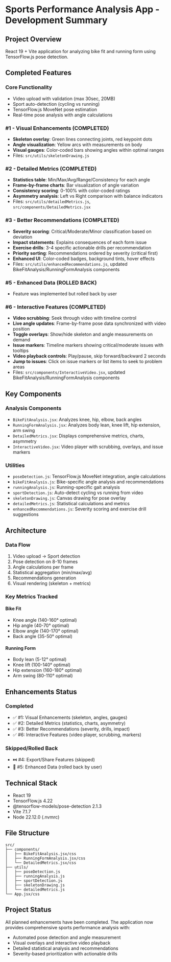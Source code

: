 # Sports Performance Analysis App - Development Summary

## Project Overview
React 19 + Vite application for analyzing bike fit and running form using TensorFlow.js pose detection.

## Completed Features

### Core Functionality
- Video upload with validation (max 30sec, 20MB)
- Sport auto-detection (cycling vs running)
- TensorFlow.js MoveNet pose estimation
- Real-time pose analysis with angle calculations

### #1 - Visual Enhancements (COMPLETED)
- **Skeleton overlay**: Green lines connecting joints, red keypoint dots
- **Angle visualization**: Yellow arcs with measurements on body
- **Visual gauges**: Color-coded bars showing angles within optimal ranges
- Files: `src/utils/skeletonDrawing.js`

### #2 - Detailed Metrics (COMPLETED)
- **Statistics table**: Min/Max/Avg/Range/Consistency for each angle
- **Frame-by-frame charts**: Bar visualization of angle variation
- **Consistency scoring**: 0-100% with color-coded ratings
- **Asymmetry analysis**: Left vs Right comparison with balance indicators
- Files: `src/utils/detailedMetrics.js`, `src/components/DetailedMetrics.jsx`

### #3 - Better Recommendations (COMPLETED)
- **Severity scoring**: Critical/Moderate/Minor classification based on deviation
- **Impact statements**: Explains consequences of each form issue
- **Exercise drills**: 3-4 specific actionable drills per recommendation
- **Priority sorting**: Recommendations ordered by severity (critical first)
- **Enhanced UI**: Color-coded badges, background tints, hover effects
- Files: `src/utils/enhancedRecommendations.js`, updated BikeFitAnalysis/RunningFormAnalysis components

### #5 - Enhanced Data (ROLLED BACK)
- Feature was implemented but rolled back by user

### #6 - Interactive Features (COMPLETED)
- **Video scrubbing**: Seek through video with timeline control
- **Live angle updates**: Frame-by-frame pose data synchronized with video position
- **Toggle overlays**: Show/hide skeleton and angle measurements on demand
- **Issue markers**: Timeline markers showing critical/moderate issues with tooltips
- **Video playback controls**: Play/pause, skip forward/backward 2 seconds
- **Jump to issues**: Click on issue markers or list items to seek to problem areas
- Files: `src/components/InteractiveVideo.jsx`, updated BikeFitAnalysis/RunningFormAnalysis components

## Key Components

### Analysis Components
- `BikeFitAnalysis.jsx`: Analyzes knee, hip, elbow, back angles
- `RunningFormAnalysis.jsx`: Analyzes body lean, knee lift, hip extension, arm swing
- `DetailedMetrics.jsx`: Displays comprehensive metrics, charts, asymmetry
- `InteractiveVideo.jsx`: Video player with scrubbing, overlays, and issue markers

### Utilities
- `poseDetection.js`: TensorFlow.js MoveNet integration, angle calculations
- `bikeFitAnalysis.js`: Bike-specific angle analysis and recommendations
- `runningAnalysis.js`: Running-specific gait analysis
- `sportDetection.js`: Auto-detect cycling vs running from video
- `skeletonDrawing.js`: Canvas drawing for pose overlay
- `detailedMetrics.js`: Statistical calculations and metrics
- `enhancedRecommendations.js`: Severity scoring and exercise drill suggestions

## Architecture

### Data Flow
1. Video upload → Sport detection
2. Pose detection on 8-10 frames
3. Angle calculations per frame
4. Statistical aggregation (min/max/avg)
5. Recommendations generation
6. Visual rendering (skeleton + metrics)

### Key Metrics Tracked

#### Bike Fit
- Knee angle (140-160° optimal)
- Hip angle (40-70° optimal)
- Elbow angle (140-170° optimal)
- Back angle (35-50° optimal)

#### Running Form
- Body lean (5-12° optimal)
- Knee lift (100-140° optimal)
- Hip extension (160-180° optimal)
- Arm swing (80-110° optimal)

## Enhancements Status

### Completed
- ✅ #1: Visual Enhancements (skeleton, angles, gauges)
- ✅ #2: Detailed Metrics (statistics, charts, asymmetry)
- ✅ #3: Better Recommendations (severity, drills, impact)
- ✅ #6: Interactive Features (video player, scrubbing, markers)

### Skipped/Rolled Back
- ⏭️ #4: Export/Share Features (skipped)
- 🔄 #5: Enhanced Data (rolled back by user)

## Technical Stack
- React 19
- TensorFlow.js 4.22
- @tensorflow-models/pose-detection 2.1.3
- Vite 7.1.7
- Node 22.12.0 (.nvmrc)

## File Structure
```
src/
├── components/
│   ├── BikeFitAnalysis.jsx/css
│   ├── RunningFormAnalysis.jsx/css
│   └── DetailedMetrics.jsx/css
├── utils/
│   ├── poseDetection.js
│   ├── runningAnalysis.js
│   ├── sportDetection.js
│   ├── skeletonDrawing.js
│   └── detailedMetrics.js
└── App.jsx/css
```

## Project Status
All planned enhancements have been completed. The application now provides comprehensive sports performance analysis with:
- Automated pose detection and angle measurement
- Visual overlays and interactive video playback
- Detailed statistical analysis and recommendations
- Severity-based prioritization with actionable drills
